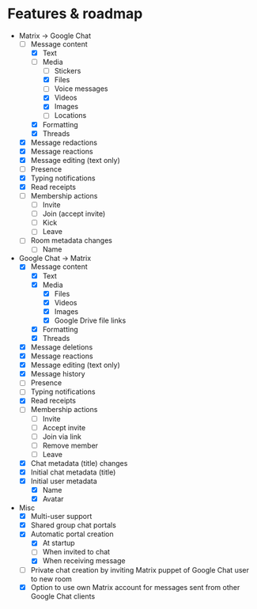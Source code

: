 # Features & roadmap

* Matrix → Google Chat
  * [ ] Message content
    * [x] Text
    * [ ] Media
      * [ ] Stickers
      * [x] Files
      * [ ] Voice messages
      * [x] Videos
      * [x] Images
      * [ ] Locations
    * [x] Formatting
    * [x] Threads
  * [x] Message redactions
  * [x] Message reactions
  * [x] Message editing (text only)
  * [ ] Presence
  * [x] Typing notifications
  * [x] Read receipts
  * [ ] Membership actions
    * [ ] Invite
    * [ ] Join (accept invite)
    * [ ] Kick
    * [ ] Leave
  * [ ] Room metadata changes
    * [ ] Name
* Google Chat → Matrix
  * [x] Message content
    * [x] Text
    * [x] Media
      * [x] Files
      * [x] Videos
      * [x] Images
      * [x] Google Drive file links
    * [x] Formatting
    * [x] Threads
  * [x] Message deletions
  * [x] Message reactions
  * [x] Message editing (text only)
  * [x] Message history
  * [ ] Presence
  * [ ] Typing notifications
  * [x] Read receipts
  * [ ] Membership actions
    * [ ] Invite
    * [ ] Accept invite
    * [ ] Join via link
    * [ ] Remove member
    * [ ] Leave
  * [x] Chat metadata (title) changes
  * [x] Initial chat metadata (title)
  * [x] Initial user metadata
    * [x] Name
    * [x] Avatar
* Misc
  * [x] Multi-user support
  * [x] Shared group chat portals
  * [x] Automatic portal creation
    * [x] At startup
    * [ ] When invited to chat
    * [x] When receiving message
  * [ ] Private chat creation by inviting Matrix puppet of Google Chat user to new room
  * [x] Option to use own Matrix account for messages sent from other Google Chat clients
